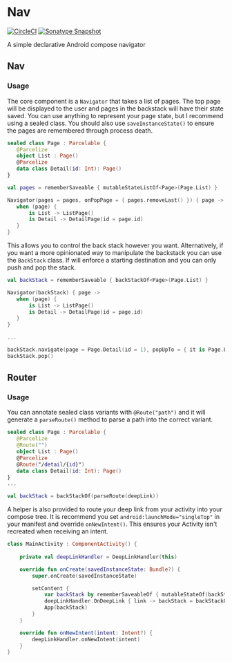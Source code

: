 # Nav
[![CircleCI](https://circleci.com/gh/evant/nav.svg?style=svg&circle-token=8792fa19911be92d6a1d66dd45ece3bf6712f778)](https://circleci.com/gh/evant/nav)
[![Sonatype Snapshot](https://img.shields.io/nexus/s/https/oss.sonatype.org/me.tatarka.compose.nav/nav.svg)](https://oss.sonatype.org/content/repositories/snapshots/me/tatarka/compose/nav/)

A simple declarative Android compose navigator

## Nav

### Usage

The core component is a `Navigator` that takes a list of pages. The top page will be displayed to
the user and pages in the backstack will have their state saved. You can use anything to represent
your page state, but I recommend using a sealed class. You should also use `saveInstanceState()` to
ensure the pages are remembered through process death.

```kotlin
sealed class Page : Parcelable {
   @Parcelize
   object List : Page()
   @Parcelize
   data class Detail(id: Int): Page()
}

val pages = rememberSaveable { mutableStateListOf<Page>(Page.List) }

Navigator(pages = pages, onPopPage = { pages.removeLast() }) { page ->
   when (page) {
       is List -> ListPage()
       is Detail -> DetailPage(id = page.id)
   }
}
```

This allows you to control the back stack however you want. Alternatively, if you want a more 
opinionated way to manipulate the backstack you can use the `BackStack` class. If will enforce a
starting destination and you can only push and pop the stack.

```kotlin
val backStack = rememberSaveable { backStackOf<Page>(Page.List) } 

Navigator(backStack) { page ->
   when (page) {
       is List -> ListPage()
       is Detail -> DetailPage(id = page.id)
   }
}

...

backStack.navigate(page = Page.Detail(id = 1), popUpTo = { it is Page.List }, singleTop = true)
backStack.pop()
```

## Router

### Usage

You can annotate sealed class variants with `@Route("path")` and it will generate a `parseRoute()`
method to parse a path into the correct variant.

```kotlin
sealed class Page : Parcelable {
   @Parcelize
   @Route("")
   object List : Page()
   @Parcelize
   @Route("/detail/{id}")
   data class Detail(id: Int): Page()
}
...

val backStack = backStackOf(parseRoute(deepLink))
```

A helper is also provided to route your deep link from your activity into your compose tree. It is
recommend you set `android:launchMode="singleTop"` in your manifest and override `onNewIntent()`.
This ensures your Activity isn't recreated when receiving an intent. 

```kotlin
class MainActivity : ComponentActivity() {
    
    private val deepLinkHandler = DeepLinkHandler(this)

    override fun onCreate(savedInstanceState: Bundle?) {
        super.onCreate(savedInstanceState)

        setContent {
            var backStack by rememberSaveableOf { mutableStateOf(backStackOf<Page>(Page.Home)) }
            deepLinkHandler.OnDeepLink { link -> backStack = backStackOf(parseRoute(link)) }
            App(backStack)
        }
    }

    override fun onNewIntent(intent: Intent?) {
        deepLinkHandler.onNewIntent(intent)
    }
}
```
